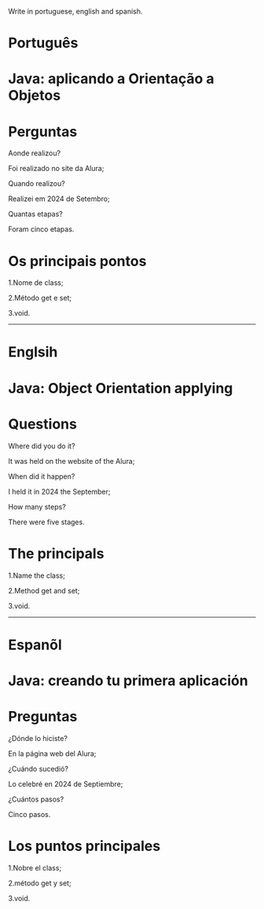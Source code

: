 Write in portuguese, english and spanish.

# Português

# Java: aplicando a Orientação a Objetos

# Perguntas

Aonde realizou?

Foi realizado no site da Alura;

 Quando realizou?

Realizei em 2024 de Setembro;

 Quantas etapas?

Foram cinco etapas.

# Os principais pontos

1.Nome de class;

2.Método get e set;

3.void.

--------------------------------------------------------------------------------------------------------------------------------

# Englsih 


# Java: Object Orientation applying

# Questions

Where did you do it?

It was held on the website of the Alura;

When did it happen?

I held it in 2024 the September;

How many steps?

There were five stages.

# The principals

1.Name the class;

2.Method get and set;

3.void.


--------------------------------------------------------------------------------------------------------------------------------

# Espanõl

# Java: creando tu primera aplicación

# Preguntas

¿Dónde lo hiciste?

En la página web del Alura;

¿Cuándo sucedió?

Lo celebré en 2024 de Septiembre;

¿Cuántos pasos?

Cinco pasos.

# Los puntos principales

1.Nobre el class;

2.método get y set;
   
3.void.  
